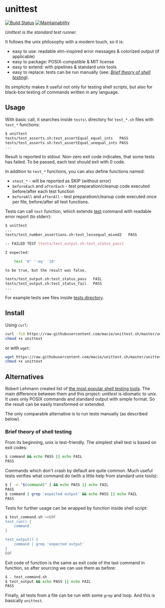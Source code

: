 # unittest

[![Build Status](https://dl.circleci.com/status-badge/img/gh/macie/unittest.sh/tree/master.svg?style=shield)](https://dl.circleci.com/status-badge/redirect/gh/macie/unittest.sh/tree/master)
[![Maintainability](https://api.codeclimate.com/v1/badges/8af95532e36373322d1c/maintainability)](https://codeclimate.com/github/macie/unittest.sh/maintainability)

_Unittest is the standard test runner._

It follows the unix philosophy with a modern touch, so it is:

- easy to use: readable elm-inspired error messages & colorized output (if applicable)
- easy to package: POSIX-compatible & MIT license
- easy to extend: with pipelines & standard unix tools
- easy to replace: tests can be run manually (see: _[Brief theory of shell testing](#brief-theory-of-shell-testing)_).

Its simplicity makes it useful not only for testing shell scripts, but also for black-box testing of commands written
in any language.

## Usage

With basic call, it searches inside `tests\` directory for `test_*.sh` files with `test_*` functions:

```bash
$ unittest
tests/test_asserts.sh:test_assertEqual_equal_ints	PASS
tests/test_asserts.sh:test_assertEqual_unequal_ints	PASS
...
```

Result is reported to stdout. Non-zero exit code indicates, that some tests has failed. To be passed,
each test should exit with 0 code.

In addition to `test_*` functions, you can also define functions named:

- `xtest_*` - will be reported as SKIP (without error)
- `beforeEach` and `afterEach` - test preparation/cleanup code executed before/after each test function
- `beforeAll` and `afterAll` - test preparation/cleanup code executed once per file, before/after all test functions.

Tests can call `test` function, which extends [test](https://pubs.opengroup.org/onlinepubs/9699919799/utilities/test.html)
command with readable error report (to stderr):

```bash
$ unittest
...
tests/test_number_assertions.sh:test_lessequal_mixed2	PASS

-- FAILED TEST [tests/test_output.sh:test_status_pass]

I expected:

    test '0' '-eq' '10'

to be true, but the result was false.

tests/test_output.sh:test_status_pass	FAIL
tests/test_output.sh:test_status_fail	PASS
...
```

For example tests see files inside [tests directory](./tests).

## Install

Using `curl`:
```bash
curl -fLO https://raw.githubusercontent.com/macie/unittest.sh/master/unittest
chmod +x unittest
```

or with `wget`:

```bash
wget https://raw.githubusercontent.com/macie/unittest.sh/master/unittest
chmod +x unittest
```

## Alternatives

Robert Lehmann created list of [the most popular shell testing tools](https://github.com/lehmannro/assert.sh#related-projects).
The main difference between them and this project: _unittest_ is idiomatic to unix. It uses only POSIX commands
and standard output with simple format. So the result can be easily transformed or extended.

The only comparable alternative is to run tests manually (as described below).

### Brief theory of shell testing

From its beginning, unix is test-friendly. The simplest shell test is based on exit codes:

```bash
$ command && echo PASS || echo FAIL
PASS
```

Commands which don't crash by default are quite common. Much useful tests verifies what command do (with
a little help from standard unix tools):

```bash
$ [ -n "$(command)" ] && echo PASS || echo FAIL
PASS
$ command | grep 'expected output' && echo PASS || echo FAIL
PASS
```

Tests for further usage can be wrapped by function inside shell script:

```bash
$ test_command.sh <<EOF
test_run() {
    command
}

test_output() {
    command | grep 'expected output'
}
EOF
```

Exit code of function is the same as exit code of the last command in function, so after sourcing we can use them as before:

```bash
$ . test_command.sh
$ test_output && echo PASS || echo FAIL
PASS
```

Finally, all tests from a file can be run with some `grep` and loop. And this is basically `unittest`.

